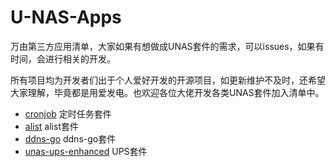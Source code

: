 # U-NAS-Apps
万由第三方应用清单，大家如果有想做成UNAS套件的需求，可以issues，如果有时间，会进行相关的开发。

所有项目均为开发者们出于个人爱好开发的开源项目，如更新维护不及时，还希望大家理解，毕竟都是用爱发电。也欢迎各位大佬开发各类UNAS套件加入清单中。

- [cronjob](https://github.com/UNS-Third-Party-Applications/cronjob) 定时任务套件
- [alist](https://github.com/UNS-Third-Party-Applications/alist) alist套件
- [ddns-go](https://github.com/UNS-Third-Party-Applications/ddns-go) ddns-go套件
- [unas-ups-enhanced](https://github.com/qoddi/unas-ups-enhanced/tree/main) UPS套件

